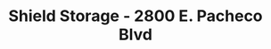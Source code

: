 ---
title: "Shield Storage - 2800 E. Pacheco Blvd"
url: /los-banos/shield-storage-2800-e-pacheco-blvd/
shop: storage rental
---